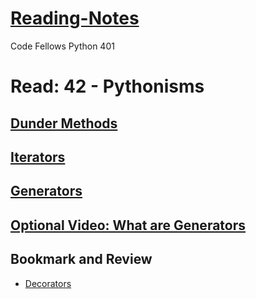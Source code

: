 # [Reading-Notes](https://alsosteve.github.io/reading-notes/)
Code Fellows Python 401

# Read: 42 - Pythonisms

## [Dunder Methods](https://dbader.org/blog/python-dunder-methods)

## [Iterators](https://dbader.org/blog/python-iterators)

## [Generators](https://dbader.org/blog/python-generators)

## [Optional Video: What are Generators](https://realpython.com/lessons/what-are-python-generators/)

## Bookmark and Review
- [Decorators](https://realpython.com/primer-on-python-decorators/)